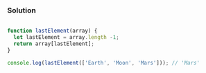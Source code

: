 ### Solution 
``` JavaScript 

function lastElement(array) {
  let lastElement = array.length -1;
  return array[lastElement];
}

console.log(lastElement(['Earth', 'Moon', 'Mars'])); // 'Mars'
```
